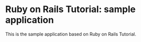 # Ruby on Rails Tutorial: sample application

This is the sample application based on Ruby on Rails Tutorial.
